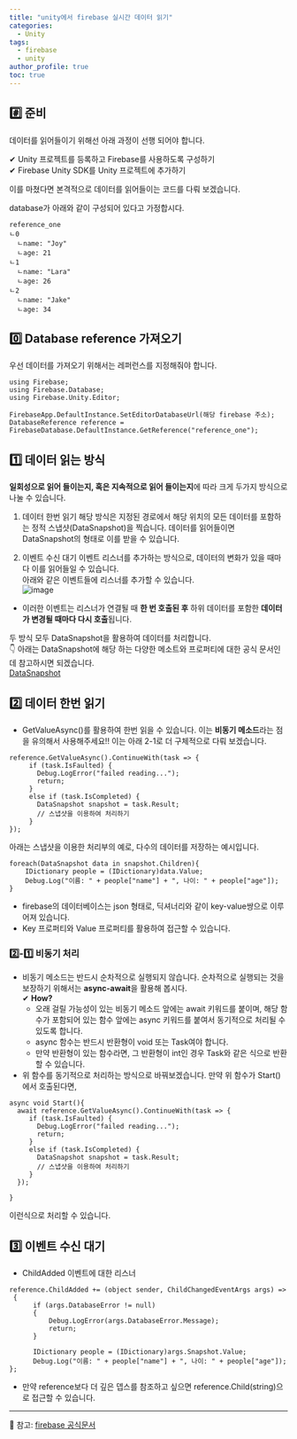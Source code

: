 ```yaml
---
title: "unity에서 firebase 실시간 데이터 읽기"
categories:
  - Unity
tags:
  - firebase
  - unity
author_profile: true
toc: true
---
```


## #️⃣ 준비

데이터를 읽어들이기 위해선 아래 과정이 선행 되어야 합니다.

✔ Unity 프로젝트를 등록하고 Firebase를 사용하도록 구성하기   
✔ Firebase Unity SDK를 Unity 프로젝트에 추가하기

이를 마쳤다면 본격적으로 데이터를 읽어들이는 코드를 다뤄 보겠습니다.

database가 아래와 같이 구성되어 있다고 가정합시다.
```
reference_one
ㄴ0
  ㄴname: "Joy"
  ㄴage: 21
ㄴ1
  ㄴname: "Lara"
  ㄴage: 26
ㄴ2
  ㄴname: "Jake"
  ㄴage: 34
```

## 0️⃣ Database reference 가져오기
우선 데이터를 가져오기 위해서는 레퍼런스를 지정해줘야 합니다.
```
using Firebase;
using Firebase.Database;
using Firebase.Unity.Editor;

FirebaseApp.DefaultInstance.SetEditorDatabaseUrl(해당 firebase 주소);
DatabaseReference reference = FirebaseDatabase.DefaultInstance.GetReference("reference_one");
```

## 1️⃣ 데이터 읽는 방식
**일회성으로 읽어 들이는지, 혹은 지속적으로 읽어 들이는지**에 따라 크게 두가지 방식으로 나눌 수 있습니다.   
1. 데이터 한번 읽기
해당 방식은 지정된 경로에서 해당 위치의 모든 데이터를 포함하는 정적 스냅샷(DataSnapshot)을 찍습니다. 데이터를 읽어들이면 DataSnapshot의 형태로 이를 받을 수 있습니다.     

2. 이벤트 수신 대기
이벤트 리스너를 추가하는 방식으로, 데이터의 변화가 있을 때마다 이를 읽어들일 수 있습니다.   
아래와 같은 이벤트들에 리스너를 추가할 수 있습니다.  
![image](https://user-images.githubusercontent.com/57944099/99770279-eedd8000-2b4a-11eb-8ca7-87a9df1c01ef.png)
- 이러한 이벤트는 리스너가 연결될 때 **한 번 호출된 후** 하위 데이터를 포함한 **데이터가 변경될 때마다 다시 호출**됩니다.   

두 방식 모두 DataSnapshot을 활용하여 데이터를 처리합니다.    
👇 아래는 DataSnapshot에 해당 하는 다양한 메소트와 프로퍼티에 대한 공식 문서인데 참고하시면 되겠습니다.   
[DataSnapshot](https://firebase.google.com/docs/reference/android/com/google/firebase/database/DataSnapshot)

## 2️⃣ 데이터 한번 읽기
- GetValueAsync()를 활용하여 한번 읽을 수 있습니다. 이는 **비동기 메소드**라는 점을 유의해서 사용해주세요!! 이는 아래 2-1로 더 구체적으로 다뤄 보겠습니다.
```
reference.GetValueAsync().ContinueWith(task => {
     if (task.IsFaulted) {
       Debug.LogError("failed reading...");
       return;
     }
     else if (task.IsCompleted) {
       DataSnapshot snapshot = task.Result;
       // 스냅샷을 이용하여 처리하기
     }
});
```

아래는 스냅샷을 이용한 처리부의 예로, 다수의 데이터를 저장하는 예시입니다.
```
foreach(DataSnapshot data in snapshot.Children){
    IDictionary people = (IDictionary)data.Value;
    Debug.Log("이름: " + people["name"] + ", 나이: " + people["age"]);
}
```
- firebase의 데이터베이스는 json 형태로, 딕셔너리와 같이 key-value쌍으로 이루어져 있습니다.
- Key 프로퍼티와 Value 프로퍼티를 활용하여 접근할 수 있습니다.

### 2️⃣-1️⃣ 비동기 처리
- 비동기 메소드는 반드시 순차적으로 실행되지 않습니다. 순차적으로 실행되는 것을 보장하기 위해서는 **async-await**을 활용해 봅시다.   
✔ **How?**
   * 오래 걸릴 가능성이 있는 비동기 메소드 앞에는 await 키워드를 붙이며, 해당 함수가 포함되어 있는 함수 앞에는 async 키워드를 붙여서 동기적으로 처리될 수 있도록 합니다.
   * async 함수는 반드시 반환형이 void 또는 Task여야 합니다.
   * 만약 반환형이 있는 함수라면, 그 반환형이 int인 경우 Task<int>와 같은 식으로 반환할 수 있습니다.
- 위 함수를 동기적으로 처리하는 방식으로 바꿔보겠습니다. 만약 위 함수가 Start()에서 호출된다면,
```
async void Start(){
  await reference.GetValueAsync().ContinueWith(task => {
     if (task.IsFaulted) {
       Debug.LogError("failed reading...");
       return;
     }
     else if (task.IsCompleted) {
       DataSnapshot snapshot = task.Result;
       // 스냅샷을 이용하여 처리하기
     }
  });

}
```
이런식으로 처리할 수 있습니다.

## 3️⃣ 이벤트 수신 대기
- ChildAdded 이벤트에 대한 리스너
```
reference.ChildAdded += (object sender, ChildChangedEventArgs args) =>
 {
      if (args.DatabaseError != null)
      {
          Debug.LogError(args.DatabaseError.Message);
          return;
      }

      IDictionary people = (IDictionary)args.Snapshot.Value;
      Debug.Log("이름: " + people["name"] + ", 나이: " + people["age"]);
};
```
- 만약 reference보다 더 깊은 뎁스를 참조하고 싶으면 reference.Child(string)으로 접근할 수 있습니다.

----------------------------------------
📘 참고: [firebase 공식문서](https://firebase.google.com/docs/database/unity/retrieve-data?hl=ko)
